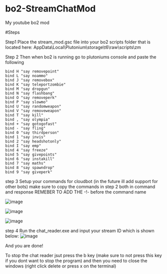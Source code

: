# bo2-StreamChatMod
My youtube bo2 mod

#Steps

Step1
Place the stream_mod.gsc file into your bo2 scripts folder that is located here: AppData\Local\Plutonium\storage\t6\raw\scripts\zm

Step 2
Then when bo2 is running go to plutoniums console and paste the following
```
bind H "say removepoint" 
bind L "say noammo"
bind J "say removebox" 
bind K "say teleportzombie" 
bind M "say dropgun" 
bind N "say flashbang"
bind O "say removeperk"
bind P "say slowmo" 
bind U "say randomweapon" 
bind V "say removeweapon"
bind T "say kill"
bind , "say olympia" 
bind + "say gotogofast" 
bind - "say fling"
bind 0 "say thirdperson" 
bind 1 "say invis"
bind 2 "say headshotonly"
bind I "say emp"
bind 4 "say freeze"
bind 5 "say givepoints"
bind 6 "say instakill"
bind 7 "say maths"
bind 8 "say spawndrop"
bind 9 "say giveperk"
```
step 3 
Setup your commands for cloudbot (in the future ill add support for other bots) make sure to copy the commands in step 2 both in command and response REMEBER TO ADD THE -!- before the command name

![image](https://github.com/user-attachments/assets/6fea01f7-bec3-4827-8d53-bd750afcb524)

![image](https://github.com/user-attachments/assets/368e1538-0900-476a-9911-55d4cb0b7a57)

![image](https://github.com/user-attachments/assets/f6ac1b20-c7fa-4131-8315-3b726cf051e4)

step 4
Run the chat_reader.exe and input your stream ID which is shown below:
![image](https://github.com/user-attachments/assets/8d34a6c4-84fe-49d6-97d4-b60727b22301)

And you are done!

To stop the chat reader jsut press the b key (make sure to not press this key if you dont want to stop the program) and then you need to close the windows (right click delete or press x on the terminal)
